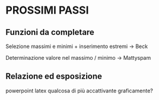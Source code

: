 # PROSSIMI PASSI
## Funzioni da completare
Selezione massimi e minimi + inserimento estremi -> Beck

Determinazione valore nel massimo / minimo -> Mattyspam
##  Relazione ed esposizione
powerpoint
latex
qualcosa di più accattivante graficamente?
